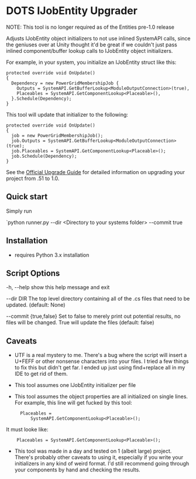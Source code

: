 # DOTS IJobEntity Upgrader

NOTE: This tool is no longer required as of the Entities pre-1.0 release

Adjusts IJobEntity object initializers to not use inlined SystemAPI calls, since the geniuses over at Unity thought it'd be great if we couldn't just pass inlined component/buffer lookup calls to IJobEntity object initializers. 


For example, in your system, you initialize an IJobEntity struct like this:

    protected override void OnUpdate()
    {
      Dependency = new PowerGridMembershipJob {
        Outputs = SystemAPI.GetBufferLookup<ModuleOutputConnection>(true),
        Placeables = SystemAPI.GetComponentLookup<Placeable>(),
      }.Schedule(Dependency);
    }

This tool will update that initializer to the following:

    protected override void OnUpdate()
    {
      job = new PowerGridMembershipJob();
      job.Outputs = SystemAPI.GetBufferLookup<ModuleOutputConnection>(true);
      job.Placeables = SystemAPI.GetComponentLookup<Placeable>();
      job.Schedule(Dependency);
    }

See the [Official Upgrade Guide](https://docs.unity3d.com/Packages/com.unity.entities@1.0/manual/upgrade-guide.html) for detailed information on upgrading your project from .51 to 1.0.

## Quick start

Simply run

`python runner.py --dir \<Directory to your systems folder\> --commit true

## Installation

* requires Python 3.x installation

## Script Options
  -h, --help            show this help message and exit

  --dir DIR             The top level directory containing all of the .cs files that need to be updated. (default: None)

  --commit {true,false}
                        Set to false to merely print out potential results, no files will be changed. True will update the files (default: false)

## Caveats

* UTF is a real mystery to me. There's a bug where the script will insert a U+FEFF or other nonsense characters into your files. I tried a few things to fix this but didn't get far. I ended up just using find+replace all in my IDE to get rid of them.
* This tool assumes one IJobEntity initializer per file
* This tool assumes the object properties are all initialized on single lines. For example, this line will get fucked by this tool:

        Placeables =
            SystemAPI.GetComponentLookup<Placeable>();

It must looke like:

        Placeables = SystemAPI.GetComponentLookup<Placeable>();

* This tool was made in a day and tested on 1 (albeit large) project. There's probably other caveats to using it, especially if you write your initializers in any kind of weird format. I'd still recommend going through your components by hand and checking the results.